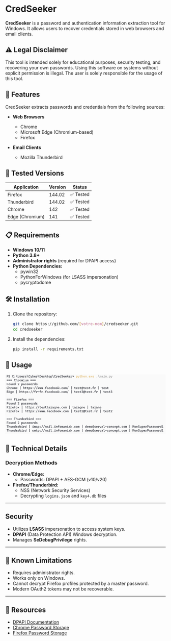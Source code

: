 # CredSeeker

**CredSeeker** is a password and authentication information extraction tool for Windows. It allows users to recover credentials stored in web browsers and email clients.

## ⚠️ Legal Disclaimer

This tool is intended solely for educational purposes, security testing, and recovering your own passwords. Using this software on systems without explicit permission is illegal. The user is solely responsible for the usage of this tool.

## 🚀 Features

CredSeeker extracts passwords and credentials from the following sources:

- **Web Browsers**
  - Chrome
  - Microsoft Edge (Chromium-based)
  - Firefox

- **Email Clients**
  - Mozilla Thunderbird

## 🧪 Tested Versions

| Application    | Version | Status |
|----------------|---------|--------|
| Firefox        | 144.02  | ✅ Tested |
| Thunderbird    | 144.02  | ✅ Tested |
| Chrome         | 142     | ✅ Tested |
| Edge (Chromium)| 141     | ✅ Tested |

## 📋 Requirements

- **Windows 10/11**
- **Python 3.8+**
- **Administrator rights** (required for DPAPI access)
- **Python Dependencies:**
  - pywin32
  - PythonForWindows (for LSASS impersonation)
  - pycryptodome

## 🛠️ Installation

1. Clone the repository:
   ```bash
   git clone https://github.com/[votre-nom]/credseeker.git
   cd credseeker
   ```

2. Install the dependencies:
    ```bash
    pip install -r requirements.txt
    ```

## 🎯 Usage

![CredSeeker.png](.github/pictures/CredSeeker.png)

## 🔧 Technical Details

### Decryption Methods
- **Chrome/Edge:**
  - Passwords: DPAPI + AES-GCM (v10/v20)
- **Firefox/Thunderbird:**
  - NSS (Network Security Services)
  - Decrypting `logins.json` and `key4.db` files

---

## Security
- Utilizes **LSASS** impersonation to access system keys.
- **DPAPI** (Data Protection API) Windows decryption.
- Manages **SeDebugPrivilege** rights.

---

## 🚨 Known Limitations
- Requires administrator rights.
- Works only on Windows.
- Cannot decrypt Firefox profiles protected by a master password.
- Modern OAuth2 tokens may not be recoverable.

---

## 🔗 Resources
- [DPAPI Documentation](https://docs.microsoft.com/en-us/windows/win32/api/dpapi/)
- [Chrome Password Storage](https://chromium.googlesource.com/chromium/src/+/main/components/os_crypt/)
- [Firefox Password Storage](https://developer.mozilla.org/en-US/docs/Mozilla/Tech/NSS)

